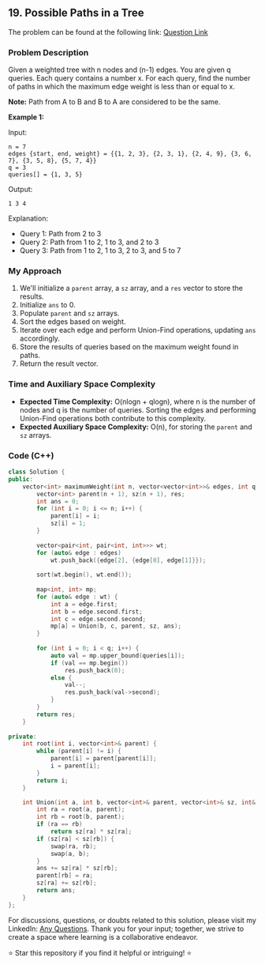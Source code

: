 ## 19. Possible Paths in a Tree

The problem can be found at the following link: [Question Link](https://www.geeksforgeeks.org/problems/possible-paths--141628/1)

### Problem Description

Given a weighted tree with n nodes and (n-1) edges. You are given q queries. Each query contains a number x. For each query, find the number of paths in which the maximum edge weight is less than or equal to x.

**Note:** Path from A to B and B to A are considered to be the same.

**Example 1:**

Input: 
```
n = 7
edges {start, end, weight} = {{1, 2, 3}, {2, 3, 1}, {2, 4, 9}, {3, 6, 7}, {3, 5, 8}, {5, 7, 4}}
q = 3
queries[] = {1, 3, 5}
```
Output: 
```
1 3 4
```
Explanation: 
- Query 1: Path from 2 to 3
- Query 2: Path from 1 to 2, 1 to 3, and 2 to 3
- Query 3: Path from 1 to 2, 1 to 3, 2 to 3, and 5 to 7

### My Approach

1. We'll initialize a `parent` array, a `sz` array, and a `res` vector to store the results.
2. Initialize `ans` to 0.
3. Populate `parent` and `sz` arrays.
4. Sort the edges based on weight.
5. Iterate over each edge and perform Union-Find operations, updating `ans` accordingly.
6. Store the results of queries based on the maximum weight found in paths.
7. Return the result vector.

### Time and Auxiliary Space Complexity

- **Expected Time Complexity:** O(nlogn + qlogn), where n is the number of nodes and q is the number of queries. Sorting the edges and performing Union-Find operations both contribute to this complexity.
- **Expected Auxiliary Space Complexity:** O(n), for storing the `parent` and `sz` arrays.

### Code (C++)

```cpp
class Solution {
public:
    vector<int> maximumWeight(int n, vector<vector<int>>& edges, int q, vector<int>& queries) {
        vector<int> parent(n + 1), sz(n + 1), res;
        int ans = 0;
        for (int i = 0; i <= n; i++) {
            parent[i] = i;
            sz[i] = 1;
        }
        
        vector<pair<int, pair<int, int>>> wt;
        for (auto& edge : edges)
            wt.push_back({edge[2], {edge[0], edge[1]}});
        
        sort(wt.begin(), wt.end());
        
        map<int, int> mp;
        for (auto& edge : wt) {
            int a = edge.first;
            int b = edge.second.first;
            int c = edge.second.second;
            mp[a] = Union(b, c, parent, sz, ans);
        }
        
        for (int i = 0; i < q; i++) {
            auto val = mp.upper_bound(queries[i]);
            if (val == mp.begin())
                res.push_back(0);
            else {
                val--;
                res.push_back(val->second);
            }
        }
        return res;
    }
    
private:
    int root(int i, vector<int>& parent) {
        while (parent[i] != i) {
            parent[i] = parent[parent[i]];
            i = parent[i];
        }
        return i;
    }

    int Union(int a, int b, vector<int>& parent, vector<int>& sz, int& ans) {
        int ra = root(a, parent);
        int rb = root(b, parent);
        if (ra == rb)
            return sz[ra] * sz[ra];
        if (sz[ra] < sz[rb]) {
            swap(ra, rb);
            swap(a, b);
        }
        ans += sz[ra] * sz[rb];
        parent[rb] = ra;
        sz[ra] += sz[rb];
        return ans;
    }
};
```

For discussions, questions, or doubts related to this solution, please visit my LinkedIn: [Any Questions](https://www.linkedin.com/in/het-patel-8b110525a/). 
Thank you for your input; together, we strive to create a space where learning is a collaborative endeavor.

⭐ Star this repository if you find it helpful or intriguing! ⭐
